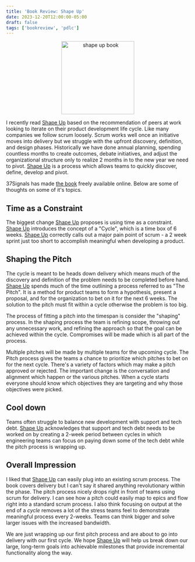 ```yaml
---
title: 'Book Review: Shape Up'
date: 2023-12-20T12:00:00-05:00
draft: false
tags: ['bookreview', 'pdlc']
---
```


<center><img src="https://basecamp.com/assets/books/shapeup-cover-black-014d03ca1f6b39b50b03323b1e5caa298ff049cef9bb496bc5faf6d03123ce62.svg" width="200" alt="shape up book"></center>

I recently read [Shape Up](https://basecamp.com/shapeup/) based on the recommendation of peers at work looking to iterate on their product development life cycle. Like many companies we follow scrum loosely. Scrum works well once an initiative moves into delivery but we struggle with the upfront discovery, definition, and design phases. Historically we have done annual planning, spending countless months to create outcomes, debate initiatives, and adjust the organizational structure only to realize 2 months in to the new year we need to pivot.  [Shape Up](https://basecamp.com/shapeup/) is a process which allows teams to quickly discover, define, develop and pivot.

37Signals has made  [the book](https://basecamp.com/shapeup/) freely available online. Below are some of thoughts on some of it's topics.

## Time as a Constraint

The biggest change  [Shape Up](https://basecamp.com/shapeup/) proposes is using time as a constraint.  [Shape Up](https://basecamp.com/shapeup/) introduces the concept of a "Cycle", which is a time box of 6 weeks.  [Shape Up](https://basecamp.com/shapeup/) correctly calls out a major pain point of scrum - a 2 week sprint just too short to accomplish meaningful when developing a product.  

## Shaping the Pitch

The cycle is meant to be heads down delivery which means much of the discovery and definition of the problem needs to be completed before hand.  [Shape Up](https://basecamp.com/shapeup/) spends much of the time outlining a process referred to as "The Pitch". It is a method for product teams to form a hypothesis, present a proposal, and for the organization to bet on it for the next 6 weeks. The solution to the pitch must fit within a cycle otherwise the problem is too big.

The process of fitting a pitch into the timespan is consider the "shaping" process. In the shaping process the team is refining scope, throwing out any unnecessary work, and refining the approach so that the goal can be achieved within the cycle. Compromises will be made which is all part of the process.

Multiple pitches will be made by multiple teams for the upcoming cycle. The Pitch process gives the teams a chance to prioritize which pitches to bet on for the next cycle. There's a variety of factors which may make a pitch approved or rejected. The important change is the conversation and alignment which happen or the various pitches. When a cycle starts everyone should know which objectives they are targeting and why those objectives were picked.

## Cool down

Teams often struggle to balance new development with support and tech debt.  [Shape Up](https://basecamp.com/shapeup/) acknowledges that support and tech debt needs to be worked on by creating a 2-week period between cycles in which engineering teams can focus on paying down some of the tech debt while the pitch process is wrapping up.

## Overall Impression

I liked that  [Shape Up](https://basecamp.com/shapeup/) can easily plug into an existing scrum process. The book covers delivery but I can't say it shared anything revolutionary within the phase. The pitch process nicely drops right in front of teams using scrum for delivery. I can see how a pitch could easily map to epics and flow right into a standard scrum process. I also think focusing on output at the end of a *cycle* removes a lot of the stress teams feel to demonstrate meaningful process every 2-weeks. Teams can think bigger and solve larger issues with the increased bandwidth.

We are just wrapping up our first pitch process and are about to go into delivery with our first cycle. We hope [Shape Up](https://basecamp.com/shapeup/) will help us break down our large, long-term goals into achievable milestones that provide incremental functionality along the way.
